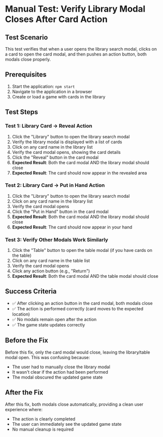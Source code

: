 # Manual Test: Verify Library Modal Closes After Card Action

## Test Scenario
This test verifies that when a user opens the library search modal, clicks on a card to open the card modal, and then pushes an action button, both modals close properly.

## Prerequisites
1. Start the application: `npm start`
2. Navigate to the application in a browser
3. Create or load a game with cards in the library

## Test Steps

### Test 1: Library Card → Reveal Action
1. Click the "Library" button to open the library search modal
2. Verify the library modal is displayed with a list of cards
3. Click on any card name in the library list
4. Verify the card modal opens, showing the card details
5. Click the "Reveal" button in the card modal
6. **Expected Result**: Both the card modal AND the library modal should close
7. **Expected Result**: The card should now appear in the revealed area

### Test 2: Library Card → Put in Hand Action
1. Click the "Library" button to open the library search modal
2. Click on any card name in the library list
3. Verify the card modal opens
4. Click the "Put in Hand" button in the card modal
5. **Expected Result**: Both the card modal AND the library modal should close
6. **Expected Result**: The card should now appear in your hand

### Test 3: Verify Other Modals Work Similarly
1. Click the "Table" button to open the table modal (if you have cards on the table)
2. Click on any card name in the table list
3. Verify the card modal opens
4. Click any action button (e.g., "Return")
5. **Expected Result**: Both the card modal AND the table modal should close

## Success Criteria
- ✅ After clicking an action button in the card modal, both modals close
- ✅ The action is performed correctly (card moves to the expected location)
- ✅ No modals remain open after the action
- ✅ The game state updates correctly

## Before the Fix
Before this fix, only the card modal would close, leaving the library/table modal open. This was confusing because:
- The user had to manually close the library modal
- It wasn't clear if the action had been performed
- The modal obscured the updated game state

## After the Fix
After this fix, both modals close automatically, providing a clean user experience where:
- The action is clearly completed
- The user can immediately see the updated game state
- No manual cleanup is required
